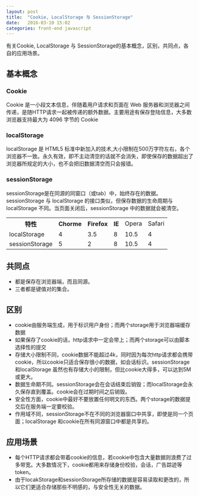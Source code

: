 ```yaml
---
layout: post
title:  "Cookie, LocalStorage 与 SessionStorage"
date:   2016-03-10 15:02
categories: front-end javascript
---
```

有关Cookie, LocalStorage 与 SessionStorage的基本概念，区别，共同点，各自的应用场景。

## 基本概念

### Cookie

Cookie 是一小段文本信息，伴随着用户请求和页面在 Web 服务器和浏览器之间传递，是随HTTP请求一起被传递的额外数据。主要用途有保存登陆信息，大多数浏览器支持最大为 4096 字节的 Cookie

### localStorage

localStorage 是 HTML5 标准中新加入的技术,大小限制在500万字符左右，各个浏览器不一致。永久有效，即不主动清空的话就不会消失，即使保存的数据超出了浏览器所规定的大小，也不会把旧数据清空而只会报错。

<!--more-->

### sessionStorage

sessionStorage是在同源的同窗口（或tab）中，始终存在的数据。sessionStorage 与 localStorage 的接口类似，但保存数据的生命周期与 localStorage 不同。当页面关闭后，sessionStorage 中的数据就会被清空。
<table>
    <tr>
        <th>特性</th>
        <th>Chorme</th>
        <th>Firefox</th>
        <th>IE</th>
        <td>Opera</td>
        <td>Safari</td>
    </tr>
    <tr>
        <td>localStorage</td>
        <td>4</td>
        <td>3.5</td>
        <td>8</td>
        <td>10.5</td>
        <td>4</td>
    </tr>
    <tr>
        <td>sessionStorage</td>
        <td>5</td>
        <td>2</td>
        <td>8</td>
        <td>10.5</td>
        <td>4</td>
    </tr>
</table>

## 共同点

- 都是保存在浏览器端，而且同源。 
- 三者都是键值对的集合。

## 区别

- cookie由服务端生成，用于标识用户身份；而两个storage用于浏览器端缓存数据
- 如果保存了cookie的话，http请求中一定会带上；而两个storage可以由脚本选择性的提交
- 存储大小限制不同，cookie数据不能超过4k，同时因为每次http请求都会携带cookie，所以cookie只适合保存很小的数据，如会话标识。sessionStorage和localStorage 虽然也有存储大小的限制，但比cookie大得多，可以达到5M或更大。
- 数据生命期不同。sessionStorage会在会话结束后销毁；而localStorage会永久保存直到覆盖。cookie会在过期时间之后销毁。
- 安全性方面，cookie中最好不要放置任何明文的东西。两个storage的数据提交后在服务端一定要校验。
- 作用域不同，sessionStorage不在不同的浏览器窗口中共享，即使是同一个页面；localStorage 和cookie在所有同源窗口中都是共享的。

## 应用场景

- 每个HTTP请求都会带着cookie的信息，若cookie中包含大量数据则浪费了过多带宽。大多数情况下，cookie都用来存储身份校验，会话，广告踪迹等token。
- 由于locakStorage和sessionStorage所存储的数据是容易读取和更改的，所以它们更适合存储那些不明感的，与安全性无关的数据。